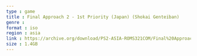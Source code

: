 ```yaml
---
type : game
title : Final Approach 2 - 1st Priority (Japan) (Shokai Genteiban)
genre : 
format : iso
region : asia
link : https://archive.org/download/PS2-ASIA-ROMS321COM/Final%20Approach%202%20-%201st%20Priority%20%28Japan%29%20%28Shokai%20Genteiban%29.7z
size : 1.4GB
---
```

